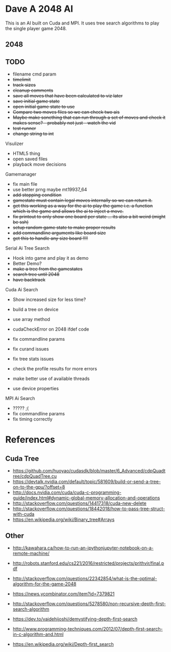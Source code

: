 Dave A 2048 AI
==============

This is an AI built on Cuda and MPI.
It uses tree search algorithms to play the single player game 2048.

2048
----


TODO
----
- filename cmd param
- ~~timelimit~~
- ~~track sizes~~
- ~~cleanup comments~~
- ~~save all moves that have been calculated to viz later~~
- ~~save initial game state~~
- ~~open initial game state to use~~
- ~~Compare two moves files so we can check two ais~~
- ~~Maybe make sonething that can run through a set of moves and check it makes sense? - probably not just - watch the vid~~
- ~~test runner~~
- ~~change string to int~~

Visulizer
- HTML5 thing
- open saved files
- playback move decisions

Gamemanager
- fix main file
- use better prng maybe mt19937_64
- ~~add stopping condition~~
- ~~gamestate must contain legal moves internally so we can return it.~~
- ~~get this working as a way for the ai to play the game i.e. a function which is the game and allows the ai to inject a move.~~
- ~~fix printout to only show one board per state ... its also a bit weird (might be ssh)~~
- ~~setup random game state to make proper results~~
- ~~add commandline arguments like board size~~
- ~~get this to handle any size board !!!!~~

Serial Ai Tree Search
- Hook into game and play it as demo
- Better Demo?
- ~~make a tree from the gamestates~~
- ~~search tree until 2048~~
- ~~have backtrack~~

Cuda Ai Search
- Show increased size for less time?
- build a tree on device
- use array method
- cudaCheckError on 2048 ifdef code
- fix commandline params

- fix curand issues
- fix tree stats issues
- check the profile results for more errors
- make better use of available threads
- use device properties 

MPI Ai Search
- ????? ;(
- fix commandline params
- fix timing correctly

References
====
Cuda Tree
----
- https://github.com/huoyao/cudasdk/blob/master/6_Advanced/cdpQuadtree/cdpQuadTree.cu
- https://devtalk.nvidia.com/default/topic/581609/build-or-send-a-tree-on-to-the-gpu/?offset=8
- http://docs.nvidia.com/cuda/cuda-c-programming-guide/index.html#dynamic-global-memory-allocation-and-operations
- http://stackoverflow.com/questions/14417318/cuda-new-delete
- http://stackoverflow.com/questions/18442018/how-to-pass-tree-struct-with-cuda
- https://en.wikipedia.org/wiki/Binary_tree#Arrays

Other
-----
- http://kawahara.ca/how-to-run-an-ipythonjupyter-notebook-on-a-remote-machine/

- http://robots.stanford.edu/cs221/2016/restricted/projects/prithvir/final.pdf
- http://stackoverflow.com/questions/22342854/what-is-the-optimal-algorithm-for-the-game-2048
- https://news.ycombinator.com/item?id=7379821

- http://stackoverflow.com/questions/5278580/non-recursive-depth-first-search-algorithm
- https://dev.to/vaidehijoshi/demystifying-depth-first-search
- http://www.programming-techniques.com/2012/07/depth-first-search-in-c-algorithm-and.html
- https://en.wikipedia.org/wiki/Depth-first_search
